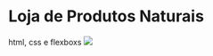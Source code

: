 # Loja de Produtos Naturais

html, css e flexboxs
<img src="https://github.com/dieegobs/loja-de-produtos-naturais/blob/main/images/Site.png?raw=true"/>
